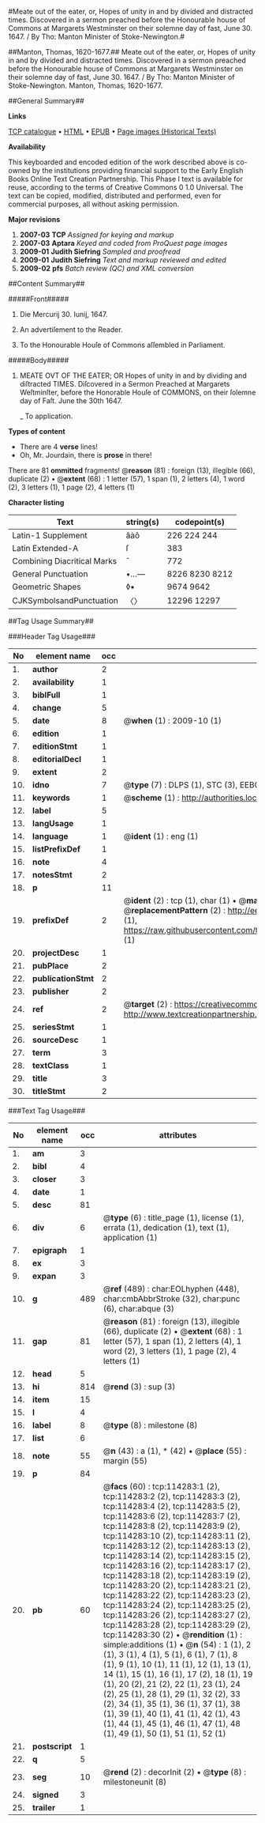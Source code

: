 #Meate out of the eater, or, Hopes of unity in and by divided and distracted times. Discovered in a sermon preached before the Honourable house of Commons at Margarets Westminster on their solemne day of fast, June 30. 1647. / By Tho: Manton Minister of Stoke-Newington.#

##Manton, Thomas, 1620-1677.##
Meate out of the eater, or, Hopes of unity in and by divided and distracted times. Discovered in a sermon preached before the Honourable house of Commons at Margarets Westminster on their solemne day of fast, June 30. 1647. / By Tho: Manton Minister of Stoke-Newington.
Manton, Thomas, 1620-1677.

##General Summary##

**Links**

[TCP catalogue](http://www.ota.ox.ac.uk/tcp/)  • 
[HTML](http://tei.it.ox.ac.uk/tcp/Texts-HTML/free/A89/A89500.html)  • 
[EPUB](http://tei.it.ox.ac.uk/tcp/Texts-EPUB/free/A89/A89500.epub) • 
[Page images (Historical Texts)](https://data.historicaltexts.jisc.ac.uk/view?pubId=eebo-99862134e&pageId=eebo-99862134e-114283-1)

**Availability**

This keyboarded and encoded edition of the
	       work described above is co-owned by the institutions
	       providing financial support to the Early English Books
	       Online Text Creation Partnership. This Phase I text is
	       available for reuse, according to the terms of Creative
	       Commons 0 1.0 Universal. The text can be copied,
	       modified, distributed and performed, even for
	       commercial purposes, all without asking permission.

**Major revisions**

1. __2007-03__ __TCP__ *Assigned for keying and markup*
1. __2007-03__ __Aptara__ *Keyed and coded from ProQuest page images*
1. __2009-01__ __Judith Siefring__ *Sampled and proofread*
1. __2009-01__ __Judith Siefring__ *Text and markup reviewed and edited*
1. __2009-02__ __pfs__ *Batch review (QC) and XML conversion*

##Content Summary##

#####Front#####

1. Die Mercurij 30. Iunij, 1647.

1. An advertiſement to the Reader.

1. To the Honourable Houſe of Commons
aſſembled in Parliament.

#####Body#####

1. MEATE OVT
OF THE EATER;
OR
Hopes of unity in and by dividing
and diſtracted TIMES. Diſcovered in a Sermon
Preached at Margarets Weſtminſter, before
the Honorable Houſe of COMMONS, on their
ſolemne day of Faſt. June the 30th 1647.

    _ To application.

**Types of content**

  * There are 4 **verse** lines!
  * Oh, Mr. Jourdain, there is **prose** in there!

There are 81 **ommitted** fragments! 
 @__reason__ (81) : foreign (13), illegible (66), duplicate (2)  •  @__extent__ (68) : 1 letter (57), 1 span (1), 2 letters (4), 1 word (2), 3 letters (1), 1 page (2), 4 letters (1)

**Character listing**


|Text|string(s)|codepoint(s)|
|---|---|---|
|Latin-1 Supplement|âàô|226 224 244|
|Latin Extended-A|ſ|383|
|Combining             Diacritical Marks|̄|772|
|General Punctuation|•…—|8226 8230 8212|
|Geometric Shapes|◊▪|9674 9642|
|CJKSymbolsandPunctuation|〈〉|12296 12297|

##Tag Usage Summary##

###Header Tag Usage###

|No|element name|occ|attributes|
|---|---|---|---|
|1.|__author__|2||
|2.|__availability__|1||
|3.|__biblFull__|1||
|4.|__change__|5||
|5.|__date__|8| @__when__ (1) : 2009-10 (1)|
|6.|__edition__|1||
|7.|__editionStmt__|1||
|8.|__editorialDecl__|1||
|9.|__extent__|2||
|10.|__idno__|7| @__type__ (7) : DLPS (1), STC (3), EEBO-CITATION (1), PROQUEST (1), VID (1)|
|11.|__keywords__|1| @__scheme__ (1) : http://authorities.loc.gov/ (1)|
|12.|__label__|5||
|13.|__langUsage__|1||
|14.|__language__|1| @__ident__ (1) : eng (1)|
|15.|__listPrefixDef__|1||
|16.|__note__|4||
|17.|__notesStmt__|2||
|18.|__p__|11||
|19.|__prefixDef__|2| @__ident__ (2) : tcp (1), char (1)  •  @__matchPattern__ (2) : ([0-9\-]+):([0-9IVX]+) (1), (.+) (1)  •  @__replacementPattern__ (2) : http://eebo.chadwyck.com/downloadtiff?vid=$1&page=$2 (1), https://raw.githubusercontent.com/textcreationpartnership/Texts/master/tcpchars.xml#$1 (1)|
|20.|__projectDesc__|1||
|21.|__pubPlace__|2||
|22.|__publicationStmt__|2||
|23.|__publisher__|2||
|24.|__ref__|2| @__target__ (2) : https://creativecommons.org/publicdomain/zero/1.0/ (1), http://www.textcreationpartnership.org/docs/. (1)|
|25.|__seriesStmt__|1||
|26.|__sourceDesc__|1||
|27.|__term__|3||
|28.|__textClass__|1||
|29.|__title__|3||
|30.|__titleStmt__|2||


###Text Tag Usage###

|No|element name|occ|attributes|
|---|---|---|---|
|1.|__am__|3||
|2.|__bibl__|4||
|3.|__closer__|3||
|4.|__date__|1||
|5.|__desc__|81||
|6.|__div__|6| @__type__ (6) : title_page (1), license (1), errata (1), dedication (1), text (1), application (1)|
|7.|__epigraph__|1||
|8.|__ex__|3||
|9.|__expan__|3||
|10.|__g__|489| @__ref__ (489) : char:EOLhyphen (448), char:cmbAbbrStroke (32), char:punc (6), char:abque (3)|
|11.|__gap__|81| @__reason__ (81) : foreign (13), illegible (66), duplicate (2)  •  @__extent__ (68) : 1 letter (57), 1 span (1), 2 letters (4), 1 word (2), 3 letters (1), 1 page (2), 4 letters (1)|
|12.|__head__|5||
|13.|__hi__|814| @__rend__ (3) : sup (3)|
|14.|__item__|15||
|15.|__l__|4||
|16.|__label__|8| @__type__ (8) : milestone (8)|
|17.|__list__|6||
|18.|__note__|55| @__n__ (43) : a (1), * (42)  •  @__place__ (55) : margin (55)|
|19.|__p__|84||
|20.|__pb__|60| @__facs__ (60) : tcp:114283:1 (2), tcp:114283:2 (2), tcp:114283:3 (2), tcp:114283:4 (2), tcp:114283:5 (2), tcp:114283:6 (2), tcp:114283:7 (2), tcp:114283:8 (2), tcp:114283:9 (2), tcp:114283:10 (2), tcp:114283:11 (2), tcp:114283:12 (2), tcp:114283:13 (2), tcp:114283:14 (2), tcp:114283:15 (2), tcp:114283:16 (2), tcp:114283:17 (2), tcp:114283:18 (2), tcp:114283:19 (2), tcp:114283:20 (2), tcp:114283:21 (2), tcp:114283:22 (2), tcp:114283:23 (2), tcp:114283:24 (2), tcp:114283:25 (2), tcp:114283:26 (2), tcp:114283:27 (2), tcp:114283:28 (2), tcp:114283:29 (2), tcp:114283:30 (2)  •  @__rendition__ (1) : simple:additions (1)  •  @__n__ (54) : 1 (1), 2 (1), 3 (1), 4 (1), 5 (1), 6 (1), 7 (1), 8 (1), 9 (1), 10 (1), 11 (1), 12 (1), 13 (1), 14 (1), 15 (1), 16 (1), 17 (2), 18 (1), 19 (1), 20 (2), 21 (2), 22 (1), 23 (1), 24 (2), 25 (1), 28 (1), 29 (1), 32 (2), 33 (2), 34 (1), 35 (1), 36 (1), 37 (1), 38 (1), 39 (1), 40 (1), 41 (1), 42 (1), 43 (1), 44 (1), 45 (1), 46 (1), 47 (1), 48 (1), 49 (1), 50 (1), 51 (1), 52 (1)|
|21.|__postscript__|1||
|22.|__q__|5||
|23.|__seg__|10| @__rend__ (2) : decorInit (2)  •  @__type__ (8) : milestoneunit (8)|
|24.|__signed__|3||
|25.|__trailer__|1||
